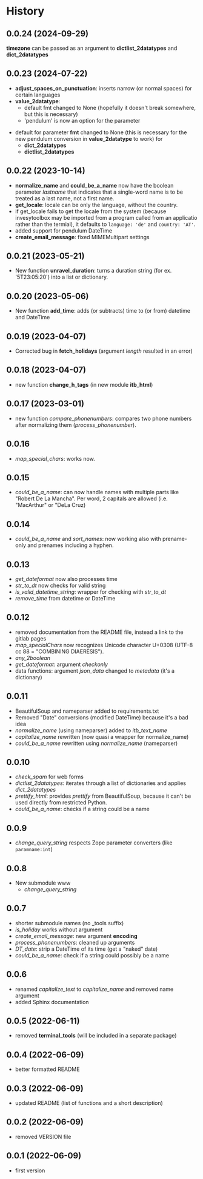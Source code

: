 # History
## 0.0.24 (2024-09-29)
**timezone** can be passed as an argument to **dictlist_2datatypes** and **dict_2datatypes**

## 0.0.23 (2024-07-22)
* **adjust_spaces_on_punctuation**: inserts narrow (or normal spaces) for certain languages
* **value_2datatype**: 
  - default fmt changed to None (hopefully it doesn't break somewhere, but this is necessary)
  - 'pendulum' is now an option for the parameter 
- default for parameter **fmt** changed to None (this is necessary for the new pendulum conversion in **value_2datatype** to work) for
	- **dict_2datatypes**
	- **dictlist_2datatypes**

## 0.0.22 (2023-10-14)
* **normalize_name** and **could_be_a_name** now have the boolean parameter *lastname* that indicates that a single-word name is to be treated as a last name, not a first name.
* **get_locale**: locale can be only the language, without the country.
* if get_locale fails to get the locale from the system (because invesytoolbox may be imported from a program called from an applicatio rather than the termial), it defaults to `language: 'de'` and `country: 'AT'`.
* added support for pendulum DateTime
* **create_email_message**: fixed MIMEMultipart settings

## 0.0.21 (2023-05-21)
* New function **unravel_duration**: turns a duration string (for ex. '5T23:05:20') into a list or dictionary.

## 0.0.20 (2023-05-06)
* New function **add_time**: adds (or subtracts) time to (or from) datetime and DateTime

## 0.0.19 (2023-04-07)
* Corrected bug in **fetch_holidays** (argument *length* resulted in an error)

## 0.0.18 (2023-04-07)
* new function **change_h_tags** (in new module **itb_html**)

## 0.0.17 (2023-03-01)
* new function *compare_phonenumbers*: compares two phone numbers after normalizing them (*process_phonenumber*).

## 0.0.16
* *map_special_chars*: works now.

## 0.0.15
* *could_be_a_name*: can now handle names with multiple parts like "Robert De La Mancha". Per word, 2 capitals are allowed (i.e. "MacArthur" or "DeLa Cruz)

## 0.0.14
* *could_be_a_name* and *sort_names*: now working also with prename-only and prenames including a hyphen.

## 0.0.13
* *get_dateformat* now also processes time
* *str_to_dt* now checks for valid string
* *is_valid_datetime_string*: wrapper for checking with *str_to_dt*
* *remove_time* from datetime or DateTime

## 0.0.12
* removed documentation from the README file, instead a link to the gitlab pages
* *map_specialChars* now recognizes Unicode character U+0308 (UTF-8 cc 88 = "COMBINING DIAERESIS").
* *any_2boolean*
* *get_dateformat*: argument *checkonly*
* data functions: argument *json_data* changed to *metadata* (it's a dictionary)

## 0.0.11
* BeautifulSoup and nameparser added to requirements.txt
* Removed "Date" conversions (modified DateTime) because it's a bad idea
* *normalize_name* (using nameparser) added to *itb_text_name*
* *capitalize_name* rewritten (now quasi a wrapper for normalize_name)
* *could_be_a_name* rewritten using *normalize_name* (nameparser)

## 0.0.10
* *check_spam* for web forms
* *dictlist_2datatypes*: iterates through a list of dictionaries and applies *dict_2datatypes*
* *prettify_html*: provides *prettify* from BeautifulSoup, because it can't be used directly from restricted Python.
* *could_be_a_name*: checks if a string could be a name

## 0.0.9
* *change\_query\_string* respects Zope parameter converters (like `paramname:int`)

## 0.0.8
* New submodule www
   * *change\_query\_string*

## 0.0.7
* shorter submodule names (no _tools suffix)
* *is_holiday* works without argument
* *create\_email\_message*: new argument **encoding**
* *process_phonenumbers*: cleaned up arguments
* *DT_date*: strip a DateTime of its time (get a "naked" date)
* *could\_be\_a\_name*: check if a string could possibly be a name

## 0.0.6
* renamed *capitalize\_text* to *capitalize_name* and removed name argument
* added Sphinx documentation

## 0.0.5 (2022-06-11)
* removed **terminal_tools** (will be included in a separate package)

## 0.0.4 (2022-06-09)
* better formatted README

## 0.0.3 (2022-06-09)
* updated README (list of functions and a short description)

## 0.0.2 (2022-06-09)
* removed VERSION file

## 0.0.1 (2022-06-09)
* first version